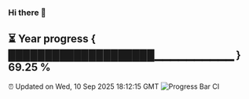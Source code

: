 ### Hi there 👋
⏳ Year progress { ████████████████████▁▁▁▁▁▁▁▁▁▁ } 69.25 %
---
⏰ Updated on Wed, 10 Sep 2025 18:12:15 GMT
![Progress Bar CI](https://github.com/Moyi321/Moyi321/workflows/Progress%20Bar%20CI/badge.svg)
